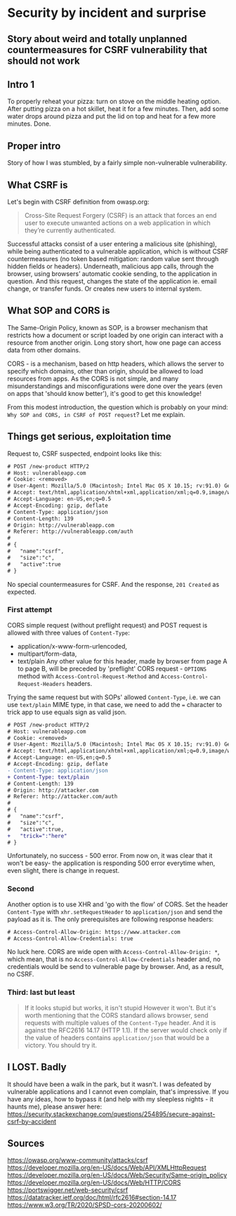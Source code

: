 # Security by incident and surprise 
## Story about weird and totally unplanned countermeasures for CSRF vulnerability that should not work
## Intro 1
To properly reheat your pizza: turn on stove on the middle heating option. After putting pizza on a hot skillet, heat it for a few minutes. Then, add some water drops around pizza and put the lid on top and heat for a few more minutes. Done.
## Proper intro
Story of how I was stumbled, by a fairly simple non-vulnerable vulnerability. 
## What CSRF is
Let's begin with CSRF definition from owasp.org: 
> Cross-Site Request Forgery (CSRF) is an attack that forces an end user to execute unwanted actions on a web application in which they’re currently authenticated.

Successful attacks consist of a user entering a malicious site (phishing), while being authenticated to a vulnerable application, which is without CSRF countermeasures (no token based mitigation: random value sent through hidden fields or headers). Underneath, malicious app calls, through the browser, using browsers’ automatic cookie sending, to the application in question. And this request, changes the state of the application ie. email change, or transfer funds. Or creates new users to internal system.
## What SOP and CORS is
The Same-Origin Policy, known as SOP, is a browser mechanism that restricts how a document or script loaded by one origin can interact with a resource from another origin. Long story short, how one page can access data from other domains.

CORS - is a mechanism, based on http headers, which allows the server to specify which domains, other than origin, should be allowed to load resources from apps. As the CORS is not simple, and many misunderstandings and misconfigurations were done over the years (even on apps that 'should know better'), it's good to get this knowledge!

From this modest introduction, the question which is probably on your mind: `Why SOP and CORS, in CSRF of POST request`? Let me explain.

## Things get serious, exploitation time
Request to, CSRF suspected, endpoint looks like this:
```diff
# POST /new-product HTTP/2
# Host: vulnerableapp.com
# Cookie: <removed>
# User-Agent: Mozilla/5.0 (Macintosh; Intel Mac OS X 10.15; rv:91.0) Gecko/20100101 Firefox/91.0
# Accept: text/html,application/xhtml+xml,application/xml;q=0.9,image/webp,*/*;q=0.8
# Accept-Language: en-US,en;q=0.5
# Accept-Encoding: gzip, deflate
# Content-Type: application/json
# Content-Length: 139
# Origin: http://vulnerableapp.com
# Referer: http://vulnerableapp.com/auth
# 
# {
#   "name":"csrf",
#   "size":"c",
#   "active":true
# }
```
No special countermeasures for CSRF. And the response, `201 Created` as expected. 

### First attempt 
CORS simple request (without preflight request) and POST request is allowed with three values of `Content-Type`:
* application/x-www-form-urlencoded, 
* multipart/form-data, 
* text/plain
Any other value for this header, made by browser from page A to page B, will be preceded by 'preflight' CORS request - `OPTIONS` method with `Access-Control-Request-Method` and `Access-Control-Request-Headers` headers.

Trying the same request but with SOPs' allowed `Content-Type`, i.e. we can use `text/plain` MIME type, in that case, we need to add the `=` character to trick app to use equals sign as valid json.
```diff
# POST /new-product HTTP/2
# Host: vulnerableapp.com
# Cookie: <removed>
# User-Agent: Mozilla/5.0 (Macintosh; Intel Mac OS X 10.15; rv:91.0) Gecko/20100101 Firefox/91.0
# Accept: text/html,application/xhtml+xml,application/xml;q=0.9,image/webp,*/*;q=0.8
# Accept-Language: en-US,en;q=0.5
# Accept-Encoding: gzip, deflate
- Content-Type: application/json
+ Content-Type: text/plain
# Content-Length: 139
# Origin: http://attacker.com
# Referer: http://attacker.com/auth
# 
# {
#   "name":"csrf",
#   "size":"c",
#   "active":true,
+   "trick=":"here"
# }
```
Unfortunately, no success - 500 error. From now on, it was clear that it won't be easy- the application is responding 500 error everytime when, even slight, there is change in request. 

### Second
Another option is to use XHR and 'go with the flow' of CORS. Set the header `Content-Type` with `xhr.setRequestHeader` to `application/json` and send the payload as it is. The only prerequisites are following response headers: 
```diff
# Access-Control-Allow-Origin: https://www.attacker.com
# Access-Control-Allow-Credentials: true 
```
No luck here. CORS are wide open with `Access-Control-Allow-Origin: *`, which mean, that is no `Access-Control-Allow-Credentials` header and, no credentials would be send to vulnerable page by browser. And, as a result, no CSRF.

### Third: last but least 
> If it looks stupid but works, it isn't stupid
However it won't. But it's worth mentioning that the CORS standard allows browser, send requests with multiple values of the `Content-Type` header. And it is against the RFC2616 14.17 (HTTP 1.1). If the server would check only if the value of headers contains `application/json` that would be a victory. You should try it.

## I LOST. Badly 
It should have been a walk in the park, but it wasn't. I was defeated by vulnerable applications and I cannot even complain, that's impressive. If you have any ideas, how to bypass it (and help with my sleepless nights - it haunts me), please answer here: https://security.stackexchange.com/questions/254895/secure-against-csrf-by-accident

## Sources 
https://owasp.org/www-community/attacks/csrf
https://developer.mozilla.org/en-US/docs/Web/API/XMLHttpRequest
https://developer.mozilla.org/en-US/docs/Web/Security/Same-origin_policy
https://developer.mozilla.org/en-US/docs/Web/HTTP/CORS
https://portswigger.net/web-security/csrf
https://datatracker.ietf.org/doc/html/rfc2616#section-14.17
https://www.w3.org/TR/2020/SPSD-cors-20200602/
